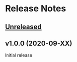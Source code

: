 # Release Notes

## [Unreleased](https://github.com/laravel/serializable-closure/compare/v1.0.0...master)


## v1.0.0 (2020-09-XX)

Initial release
